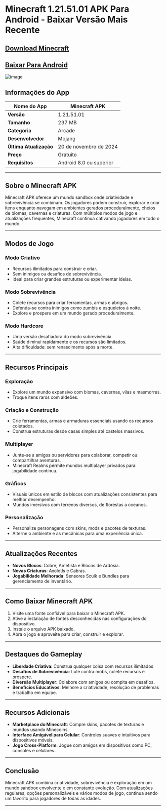 # Minecraft 1.21.51.01 APK Para Android - Baixar Versão Mais Recente

## [Download Minecraft](https://modmeme.com/pt/minecraft/)

## [Baixar Para Android](https://apktodo.io/pt/minecraft/)

![image](https://github.com/user-attachments/assets/61267408-9d66-4f2f-bf26-57138173a685)

## Informações do App
| **Nome do App**      | Minecraft APK             |
|----------------------|---------------------------|
| **Versão**           | 1.21.51.01               |
| **Tamanho**          | 237 MB                   |
| **Categoria**        | Arcade                   |
| **Desenvolvedor**    | Mojang                   |
| **Última Atualização** | 20 de novembro de 2024    |
| **Preço**            | Gratuito                 |
| **Requisitos**       | Android 8.0 ou superior  |

---

## Sobre o Minecraft APK
Minecraft APK oferece um mundo sandbox onde criatividade e sobrevivência se combinam. Os jogadores podem construir, explorar e criar itens enquanto navegam em ambientes gerados proceduralmente, cheios de biomas, cavernas e criaturas. Com múltiplos modos de jogo e atualizações frequentes, Minecraft continua cativando jogadores em todo o mundo.

---

## Modos de Jogo
### **Modo Criativo**
- Recursos ilimitados para construir e criar.
- Sem inimigos ou desafios de sobrevivência.
- Ideal para criar grandes estruturas ou experimentar ideias.

### **Modo Sobrevivência**
- Colete recursos para criar ferramentas, armas e abrigos.
- Defenda-se contra inimigos como zumbis e esqueletos à noite.
- Explore e prospere em um mundo gerado proceduralmente.

### **Modo Hardcore**
- Uma versão desafiadora do modo sobrevivência.
- Saúde diminui rapidamente e os recursos são limitados.
- Alta dificuldade: sem renascimento após a morte.

---

## Recursos Principais
### **Exploração**
- Explore um mundo expansivo com biomas, cavernas, vilas e masmorras.
- Troque itens raros com aldeões.

### **Criação e Construção**
- Crie ferramentas, armas e armaduras essenciais usando os recursos coletados.
- Construa estruturas desde casas simples até castelos massivos.

### **Multiplayer**
- Junte-se a amigos ou servidores para colaborar, competir ou compartilhar aventuras.
- Minecraft Realms permite mundos multiplayer privados para jogabilidade contínua.

### **Gráficos**
- Visuais únicos em estilo de blocos com atualizações consistentes para melhor desempenho.
- Mundos imersivos com terrenos diversos, de florestas a oceanos.

### **Personalização**
- Personalize personagens com skins, mods e pacotes de texturas.
- Alterne o ambiente e as mecânicas para uma experiência única.

---

## Atualizações Recentes
- **Novos Blocos**: Cobre, Ametista e Blocos de Ardósia.
- **Novas Criaturas**: Axolotls e Cabras.
- **Jogabilidade Melhorada**: Sensores Sculk e Bundles para gerenciamento de inventário.

---

## Como Baixar Minecraft APK
1. Visite uma fonte confiável para baixar o Minecraft APK.
2. Ative a instalação de fontes desconhecidas nas configurações do dispositivo.
3. Instale o arquivo APK baixado.
4. Abra o jogo e aproveite para criar, construir e explorar.

---

## Destaques do Gameplay
- **Liberdade Criativa**: Construa qualquer coisa com recursos ilimitados.
- **Desafios de Sobrevivência**: Lute contra mobs, colete recursos e prospere.
- **Diversão Multiplayer**: Colabore com amigos ou compita em desafios.
- **Benefícios Educativos**: Melhore a criatividade, resolução de problemas e trabalho em equipe.

---

## Recursos Adicionais
- **Marketplace do Minecraft**: Compre skins, pacotes de texturas e mundos usando Minecoins.
- **Interface Amigável para Celular**: Controles suaves e intuitivos para dispositivos móveis.
- **Jogo Cross-Platform**: Jogue com amigos em dispositivos como PC, consoles e celulares.

---

## Conclusão
Minecraft APK combina criatividade, sobrevivência e exploração em um mundo sandbox envolvente e em constante evolução. Com atualizações regulares, opções personalizáveis e vários modos de jogo, continua sendo um favorito para jogadores de todas as idades.

---
